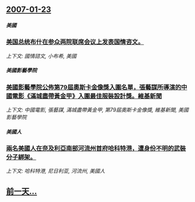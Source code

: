 ## [2007-01-23](/news/2007/01/23/index.md)

##### 美國
### [美国总统布什在参众两院联席会议上发表国情咨文。](/news/2007/01/23/美国总统布什在参众两院联席会议上发表国情咨文.md)
_上下文: 國情諮文, 小布希, 美國_

##### 美國影藝學院
### [美國影藝學院公佈第79屆奧斯卡金像獎入圍名單，張藝謀所導演的中國電影《滿城盡帶黃金甲》入圍最佳服裝設計獎。維基新聞](/news/2007/01/23/美國影藝學院公佈第79屆奧斯卡金像獎入圍名單-張藝謀所導演的中國電影-滿城盡帶黃金甲-入圍最佳服裝設計獎-維基新聞.md)
_上下文: 中國電影, 張藝謀, 滿城盡帶黃金甲, 第79屆奧斯卡金像獎, 維基新聞, 美國影藝學院_

##### 美國人
### [兩名美國人在奈及利亞南部河流州首府哈科特港，遭身份不明的武裝分子綁架。](/news/2007/01/23/兩名美國人在奈及利亞南部河流州首府哈科特港-遭身份不明的武裝分子綁架.md)
_上下文: 哈科特港, 尼日利亚, 河流州, 美國人_

## [前一天...](/news/2007/01/22/index.md)

